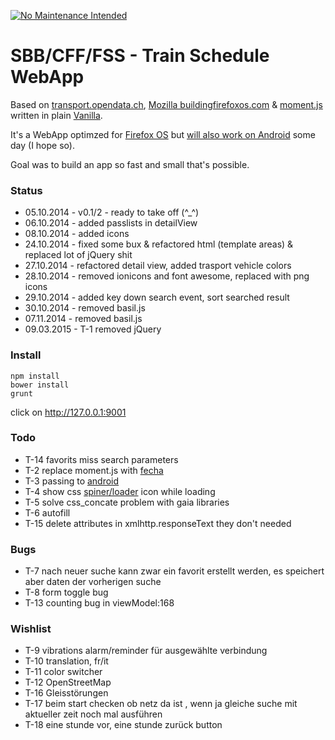[![No Maintenance Intended](http://unmaintained.tech/badge.svg)](http://unmaintained.tech/)

# SBB/CFF/FSS - Train Schedule WebApp

Based on [transport.opendata.ch](http://transport.opendata.ch), [Mozilla buildingfirefoxos.com](http://buildingfirefoxos.com/building-blocks) & [moment.js](http://momentjs.com) written in plain [Vanilla](http://gomakethings.com/ditching-jquery-for-vanilla-js/).

It's a WebApp optimzed for [Firefox OS](https://www.mozilla.org/de/firefox/os/) but [will also work on Android](https://hacks.mozilla.org/2014/06/firefox-os-apps-run-on-android/) some day (I hope so).

Goal was to build an app so fast and small that's possible.


### Status

* 05.10.2014 - v0.1/2 - ready to take off (^_^) 
* 06.10.2014 - added passlists in detailView
* 08.10.2014 - added icons
* 24.10.2014 - fixed some bux & refactored html (template areas) & replaced lot of jQuery shit
* 27.10.2014 - refactored detail view, added trasport vehicle colors
* 28.10.2014 - removed ionicons and font awesome, replaced with png icons
* 29.10.2014 - added key down search event, sort searched result
* 30.10.2014 - removed basil.js
* 07.11.2014 - removed basil.js
* 09.03.2015 - T-1 removed jQuery

### Install

```
npm install
bower install
grunt
```
click on http://127.0.0.1:9001

### Todo

* T-14 favorits miss search parameters
* T-2 replace moment.js with [fecha](https://github.com/taylorhakes/fecha)
* T-3 passing to [android](https://developer.mozilla.org/en-US/Marketplace/Options/Open_web_apps_for_android)
* T-4 show css [spiner/loader](http://projects.lukehaas.me/css-loaders/) icon while loading
* T-5 solve css_concate problem with gaia libraries
* T-6 autofill
* T-15 delete attributes in xmlhttp.responseText they don't needed

### Bugs

* T-7 nach neuer suche kann zwar ein favorit erstellt werden, es speichert aber daten der vorherigen suche
* T-8 form toggle bug
* T-13 counting bug in viewModel:168

### Wishlist

* T-9 vibrations alarm/reminder für ausgewählte verbindung
* T-10 translation, fr/it
* T-11 color switcher
* T-12 OpenStreetMap
* T-16 Gleisstörungen
* T-17 beim start checken ob netz da ist , wenn ja gleiche suche mit aktueller zeit noch mal ausführen
* T-18 eine stunde vor, eine stunde zurück button
